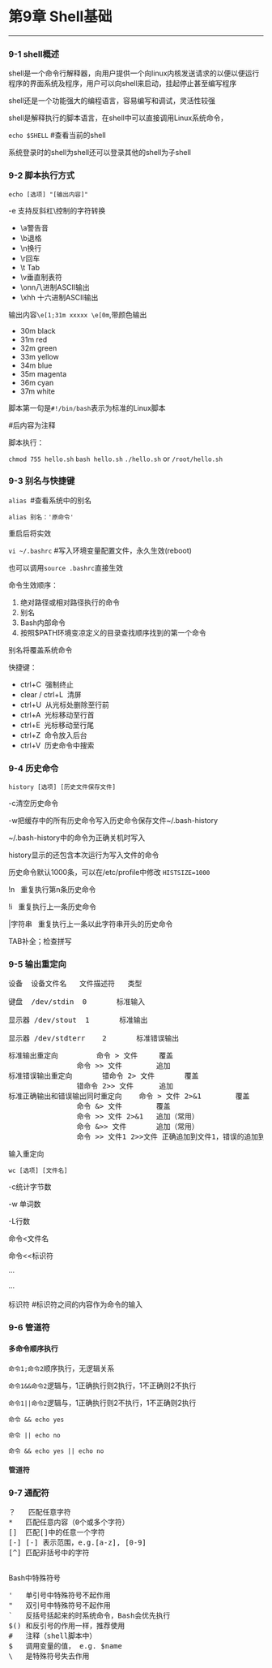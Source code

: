# 第9章 Shell基础
---

### 9-1 shell概述

shell是一个命令行解释器，向用户提供一个向linux内核发送请求的以便以便运行程序的界面系统及程序，用户可以向shell来启动，挂起停止甚至编写程序

shell还是一个功能强大的编程语言，容易编写和调试，灵活性较强

shell是解释执行的脚本语言，在shell中可以直接调用Linux系统命令，

```echo $SHELL``` #查看当前的shell

系统登录时的shell为shell还可以登录其他的shell为子shell

### 9-2 脚本执行方式

```echo [选项] "[输出内容]"```

-e 支持反斜杠\控制的字符转换

- \a警告音
- \b退格
- \n换行
- \r回车
- \t&nbsp;Tab
- \v垂直制表符
- \onn八进制ASCII输出
- \xhh 十六进制ASCII输出

输出内容```\e[1;31m xxxxx \e[0m```,带颜色输出

- 30m&nbsp;black
- 31m&nbsp;red
- 32m&nbsp;green
- 33m&nbsp;yellow
- 34m&nbsp;blue
- 35m&nbsp;magenta
- 36m&nbsp;cyan
- 37m&nbsp;white

脚本第一句是```#!/bin/bash```表示为标准的Linux脚本

\#后内容为注释

脚本执行：

```chmod 755 hello.sh```
```bash hello.sh```
```./hello.sh``` or ```/root/hello.sh```

### 9-3 别名与快捷键

```alias ```#查看系统中的别名

```alias 别名：'原命令'```

重启后将实效

```vi ~/.bashrc``` #写入环境变量配置文件，永久生效(reboot)

也可以调用```source .bashrc```直接生效

命令生效顺序：

1. 绝对路径或相对路径执行的命令
2. 别名
3. Bash内部命令
4. 按照$PATH环境变凉定义的目录查找顺序找到的第一个命令

别名将覆盖系统命令

快捷键：

- ctrl+C &nbsp;强制终止
- clear / ctrl+L &nbsp;清屏
- ctrl+U &nbsp;从光标处删除至行前
- ctrl+A &nbsp;光标移动至行首
- ctrl+E &nbsp;光标移动至行尾
- ctrl+Z &nbsp;命令放入后台
- ctrl+V &nbsp;历史命令中搜索

### 9-4 历史命令

```history [选项] [历史文件保存文件]```

-c清空历史命令

-w把缓存中的所有历史命令写入历史命令保存文件~/.bash-history

~/.bash-history中的命令为正确关机时写入

history显示的还包含本次运行为写入文件的命令

历史命令默认1000条，可以在/etc/profile中修改  ```HISTSIZE=1000```

!n &nbsp; 重复执行第n条历史命令

!i &nbsp; 重复执行上一条历史命令

|字符串 &nbsp; 重复执行上一条以此字符串开头的历史命令

TAB补全；检查拼写

### 9-5 输出重定向

<pre>
设备	设备文件名	文件描述符	类型

键盘	/dev/stdin	0		标准输入

显示器	/dev/stout	1		标准输出

显示器	/dev/stdterr	2		标准错误输出
</pre>


<pre>
标准输出重定向			命令 > 文件		覆盖
				命令 >> 文件		追加
标准错误输出重定向		错命令 2> 文件		覆盖
				错命令 2>> 文件		追加
标准正确输出和错误输出同时重定向	命令 > 文件 2>&1		覆盖
				命令 &> 文件		覆盖
				命令 >> 文件 2>&1	追加（常用）
				命令 &>> 文件		追加（常用）
				命令 >> 文件1 2>>文件	正确追加到文件1，错误的追加到文件2（常用）
</pre>

输入重定向

```wc [选项] [文件名] ```

-c统计字节数

-w 单词数

-L行数

命令<文件名

命令<<标识符

···

···

标识符	#标识符之间的内容作为命令的输入


### 9-6 管道符

#### 多命令顺序执行

```命令1;命令2```顺序执行，无逻辑关系

```命令1&&命令2```逻辑与，1正确执行则2执行，1不正确则2不执行

```命令1||命令2```逻辑与，1正确执行则2不执行，1不正确则2执行

```命令 && echo yes```

```命令 || echo no```

```命令 && echo yes || echo no```

#### 管道符




### 9-7 通配符
<pre>
？	匹配任意字符
*	匹配任意内容（0个或多个字符）
[]	匹配[]中的任意一个字符
[-]	[-] 表示范围，e.g.[a-z], [0-9]
[^]	匹配非括号中的字符

</pre>

Bash中特殊符号
<pre>
'	单引号中特殊符号不起作用
"	双引号中特殊符号不起作用
`	反括号括起来的时系统命令，Bash会优先执行
$()	和反引号的作用一样，推荐使用
#	注释（shell脚本中）
$	调用变量的值， e.g. $name
\	是特殊符号失去作用

</pre>
